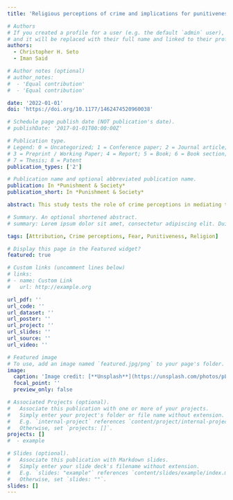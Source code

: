 ```yaml
---
title: 'Religious perceptions of crime and implications for punitiveness'

# Authors
# If you created a profile for a user (e.g. the default `admin` user), write the username (folder name) here
# and it will be replaced with their full name and linked to their profile.
authors:
  - Christopher H. Seto
  - Iman Said

# Author notes (optional)
# author_notes:
#  - 'Equal contribution'
#  - 'Equal contribution'

date: '2022-01-01'
doi: 'https://doi.org/10.1177/1462474520960038'

# Schedule page publish date (NOT publication's date).
# publishDate: '2017-01-01T00:00:00Z'

# Publication type.
# Legend: 0 = Uncategorized; 1 = Conference paper; 2 = Journal article;
# 3 = Preprint / Working Paper; 4 = Report; 5 = Book; 6 = Book section;
# 7 = Thesis; 8 = Patent
publication_types: ['2']

# Publication name and optional abbreviated publication name.
publication: In *Punishment & Society*
publication_short: In *Punishment & Society*

abstract: This study tests the role of crime perceptions in mediating the relationship between religiosity and punitive attitudes about criminal justice. Specifically, we estimate the effects of (a) religious affiliation and (b) fundamentalism on punitiveness and assess mediation by dispositional attribution of crime, perceived rising crime rates, perceived immigrant crime, and fear of violent victimization. Data are from the 2014 wave of the Chapman Survey on American Fears, a nationally representative sample of adults in the United States (N = 1,573). We estimated religious effects on punitiveness using ordinary least squares regression and assessed mediation by crime perceptions with the Karlson-Holm-Breen (KHB) method. Punitiveness was positively associated with Mainline Protestant affiliation (vs. non-religious), Catholic affiliation (vs. non-religious), and fundamentalism (fundamentalism also largely accounted for heightened punitiveness among Evangelical Protestants). Perceptions of crime accounted for about 60% of the effects of religious affiliation on punitiveness and nearly 100% of the effect of fundamentalism. Perceptions of crime as caused by evil or moral failure, belief in rising crime rates, and perceptions of immigrant crime were important to explaining religious effects on punitiveness, while fear of violence was relatively unimportant. These findings illuminate the perceptual mechanisms underlying religious effects on criminal justice attitudes.

# Summary. An optional shortened abstract.
# summary: Lorem ipsum dolor sit amet, consectetur adipiscing elit. Duis posuere tellus ac convallis placerat. Proin tincidunt magna sed ex sollicitudin condimentum.

tags: [Attribution, Crime perceptions, Fear, Punitiveness, Religion]

# Display this page in the Featured widget?
featured: true

# Custom links (uncomment lines below)
# links:
# - name: Custom Link
#   url: http://example.org

url_pdf: ''
url_code: ''
url_dataset: ''
url_poster: ''
url_project: ''
url_slides: ''
url_source: ''
url_video: ''

# Featured image
# To use, add an image named `featured.jpg/png` to your page's folder.
image:
  caption: 'Image credit: [**Unsplash**](https://unsplash.com/photos/pLCdAaMFLTE)'
  focal_point: ''
  preview_only: false

# Associated Projects (optional).
#   Associate this publication with one or more of your projects.
#   Simply enter your project's folder or file name without extension.
#   E.g. `internal-project` references `content/project/internal-project/index.md`.
#   Otherwise, set `projects: []`.
projects: []
#  - example

# Slides (optional).
#   Associate this publication with Markdown slides.
#   Simply enter your slide deck's filename without extension.
#   E.g. `slides: "example"` references `content/slides/example/index.md`.
#   Otherwise, set `slides: ""`.
slides: []
---
```


